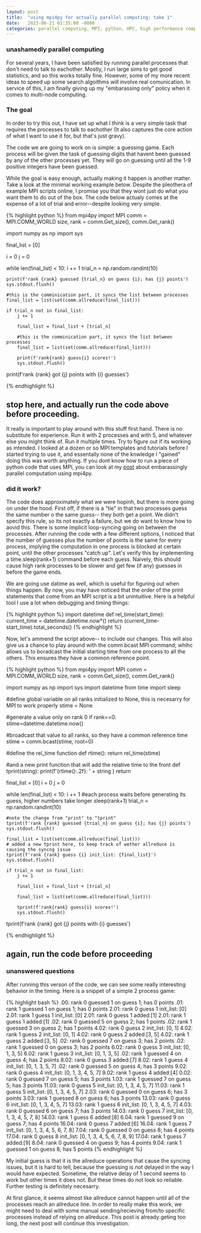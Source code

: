 ```yaml
---
layout: post
title:  "using mpi4py for actually parallel computing: take 1"
date:   2023-06-21 01:35:00 -0800
categories: parallel computing, MPI, python, HPC, high performance computing
---
```


### unashamedly parallel computing

For several years, I have been satisfied by running parallel processes that don't need to talk to eachother. Mostly, I run large sims to get good statistics, and so this works totally fine. However, some of my more recent ideas to speed up some search algoithms will involve real comunication. In service of this, I am finally giving up my "embarassing only" policy when it comes to multi-node computing.

### The goal
In order to try this out, I have set up what I think is a very simple task that requires the processes to talk to eachother (It also captures the core action of what I want to use it for, but that's just gravy).

The code we are going to work on is simple: a guessing game. Each process will be given the task of guessing digits that havent been guessed by any of the other processes yet. They will go on guessing until all the 1-9 positive integers have been guessed.

While the goal is easy enough, actually making it happen is another matter. Take a look at the minimal working example below. Despite the pleothera of example MPI scripts online, I promise you that they wont just do what you want them to do out of the box. The code below actualy comes at the expense of a lot of trial and error--despite looking very simple.


{% highlight python %}
from mpi4py import MPI
comm = MPI.COMM_WORLD
size, rank = comm.Get_size(), comm.Get_rank()

import numpy as np
import sys



final_list = [0]

i = 0
j = 0


while len(final_list) < 10:
    i += 1
    trial_n = np.random.randint(10)
    
    print(f'rank {rank} guessed {trial_n} on guess {i}; has {j} points')
    sys.stdout.flush()

    #this is the comminication part, it syncs the list between processes
    final_list = list(set(comm.allreduce(final_list)))

    if trial_n not in final_list:
        j += 1

        final_list = final_list + [trial_n]

        #this is the comminication part, it syncs the list between processes
        final_list = list(set(comm.allreduce(final_list)))

        print(f'rank{rank} guess{i} scores!')
        sys.stdout.flush()

print(f'rank {rank} got {j} points with {i} guesses')

{% endhighlight %}

## stop here, and actually run the code above before proceeding. 

It really is important to play around with this stuff first hand. There is no substitute for experience. Run it with 2 processes and with 5, and whatever else you might think of. Run it multiple times. Try to figure out if its working as intended. I looked at a dozen or so MPI templates and tutorials before I started trying to use it, and essentally none of the knwledge I "gained" doing this was worth anything. If you dont know how to run a piece of python code that uses MPI, you can look at my [post](https://kylejray.github.io/parallel/computing,/mpi,/python/2022/08/20/embarassing-parallel.html) about embarassingly parallel computation using mpi4py.

### did it work?

The code does approximately what we were hopinh, but there is more going on under the hood. First off, if there is a "tie" in that two processes guess the same number o the same guess-- they both get a point. We didn't specify this rule, so its not exactly a failure, but we do want to know how to aovid this. There is some implicit loop-syncing going on between the processes. After running the code with a few different options, I noticed that the number of guesses plus the number of points is the same for every process, implying the computation in one process is blocked at certain point, until the other processes "catch up". Let's verify this by implementing a time.sleep(rank+1) command before each guess. Naively, this should cause high rank processes to be slower and get few (if any) guesses in before the game ends.

We are going use datime as well, which is useful for figuring out when things happen. By now, you may have noticed that the order of the print statements that come from an MPI script is a bit unintuitive. Here is a helpful tool I use a lot when debugging and timing things:

{% highlight python %}
import datetime
def rel_time(start_time):
    current_time = datetime.datetime.now*()
    return (current_time-start_time).total_seconds()
{% endhighlight %}

Now, let's ammend the script above-- to include our changes. This will also give us a chance to play around with the comm.bcast MPI command; whihc allows us to boradcast the initial starting time from one process to all the others. This ensures they have a common reference point.

{% highlight python %}
from mpi4py import MPI
comm = MPI.COMM_WORLD
size, rank = comm.Get_size(), comm.Get_rank()

import numpy as np
import sys
import datetime
from time import sleep

#define global variable on all ranks initialized to None, this is necesarry for MPI to work properly
stime = None

#generate a value only on rank 0
if rank==0:
    stime=datetime.datetime.now()

#broadcast that value to all ranks, so they have a common reference time
stime = comm.bcast(stime, root=0)

#define the rel_time function
def rtime():
    return rel_time(stime)

#and a new print function that will add the relative time to the front
def tprint(string):
    print(f'{rtime():.2f}: ' + string )
    return

final_list = [0]
i = 0
j = 0

while len(final_list) < 10:
    i += 1
    #each process waits before generating its guess, higher numbers take longer
    sleep(rank+1)
    trial_n = np.random.randint(10)
    
    #note the change from "print" to "tprint"
    tprint(f'rank {rank} guessed {trial_n} on guess {i}; has {j} points')
    sys.stdout.flush()

    final_list = list(set(comm.allreduce(final_list)))
    # added a new tprint here, to keep track of wether allreduce is causing the syncng issue
    tprint(f'rank {rank} guess {i} init_list: {final_list}')
    sys.stdout.flush()

    if trial_n not in final_list:
        j += 1

        final_list = final_list + [trial_n]

        final_list = list(set(comm.allreduce(final_list)))

        tprint(f'rank{rank} guess{i} scores!')
        sys.stdout.flush()

tprint(f'rank {rank} got {j} points with {i} guesses')

{% endhighlight %}

## again, run the code before proceeding

### unanswered questions

After running this verson of the code, we can see some really interesting behavior in the timing. Here is a snippet of a simple 2 process game:

{% highlight bash %}
 .00: rank 0 guessed 1 on guess 1; has 0 points 
 .01: rank 1 guessed 1 on guess 1; has 0 points 
2.01: rank 0 guess 1 init_list: [0]
2.01: rank 1 guess 1 init_list: [0]
2.01: rank 0 guess 1 added:[1]
2.01: rank 1 guess 1 added:[1]
 .02: rank 0 guessed 5 on guess 2; has 1 points 
 .02: rank 1 guessed 3 on guess 2; has 1 points 
4.02: rank 0 guess 2 init_list: [0, 1]
4.02: rank 1 guess 2 init_list: [0, 1]
4.02: rank 0 guess 2 added:[3, 5]
4.02: rank 1 guess 2 added:[3, 5]
 .02: rank 0 guessed 7 on guess 3; has 2 points 
 .02: rank 1 guessed 0 on guess 3; has 2 points 
6.02: rank 0 guess 3 init_list: [0, 1, 3, 5]
6.02: rank 1 guess 3 init_list: [0, 1, 3, 5]
 .02: rank 1 guessed 4 on guess 4; has 2 points 
8.02: rank 0 guess 3 added:[7]
8.02: rank 1 guess 4 init_list: [0, 1, 3, 5, 7]
 .02: rank 0 guessed 5 on guess 4; has 3 points 
9.02: rank 0 guess 4 init_list: [0, 1, 3, 4, 5, 7]
9.02: rank 1 guess 4 added:[4]
 0.02: rank 0 guessed 7 on guess 5; has 3 points 
 1.03: rank 1 guessed 7 on guess 5; has 3 points 
11.03: rank 0 guess 5 init_list: [0, 1, 3, 4, 5, 7]
11.03: rank 1 guess 5 init_list: [0, 1, 3, 4, 5, 7]
 2.03: rank 0 guessed 0 on guess 6; has 3 points 
 3.03: rank 1 guessed 8 on guess 6; has 3 points 
13.03: rank 0 guess 6 init_list: [0, 1, 3, 4, 5, 7]
13.03: rank 1 guess 6 init_list: [0, 1, 3, 4, 5, 7]
 4.03: rank 0 guessed 6 on guess 7; has 3 points 
14.03: rank 0 guess 7 init_list: [0, 1, 3, 4, 5, 7, 8]
14.03: rank 1 guess 6 added:[8]
 6.04: rank 1 guessed 9 on guess 7; has 4 points 
16.04: rank 0 guess 7 added:[6]
16.04: rank 1 guess 7 init_list: [0, 1, 3, 4, 5, 6, 7, 8]
 7.04: rank 0 guessed 0 on guess 8; has 4 points 
17.04: rank 0 guess 8 init_list: [0, 1, 3, 4, 5, 6, 7, 8, 9]
17.04: rank 1 guess 7 added:[9]
 8.04: rank 0 guessed 4 on guess 9; has 4 points 
 9.04: rank 1 guessed 1 on guess 8; has 5 points 
{% endhighlight %}


 My initial guess is that it is the allreduce operations that cause the syncing issues, but it is hard to tell, because the guessing is not delayed in the way I would have expected. Sometime, the relative delay of 1 second seems to work but other times it does not. But these times do not look so reliable. Further testing is definitely necesarry.
 
 At first glance, it seems almost like allreduce cannot happen until all of the processes reach an allreduce line. In order to really make this work, we might need to deal with some manual sending/recieving from/to specific processes instead of relying on allreduce. This post is already geting too long, the next post will continue this investigation.











